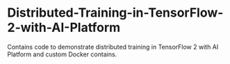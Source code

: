 # Distributed-Training-in-TensorFlow-2-with-AI-Platform
Contains code to demonstrate distributed training in TensorFlow 2 with AI Platform and custom Docker contains.
